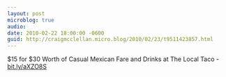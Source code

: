 ```yaml
---
layout: post
microblog: true
audio: 
date: 2010-02-22 18:00:00 -0600
guid: http://craigmcclellan.micro.blog/2010/02/23/t9511423857.html
---
```

$15 for $30 Worth of Casual Mexican Fare and Drinks at The Local Taco - [bit.ly/aXZO8S](http://bit.ly/aXZO8S)
